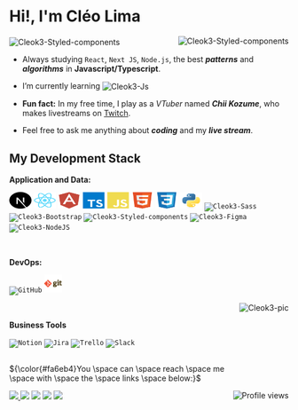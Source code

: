 <h1 align="left">Hi!, I'm Cléo Lima</h1>

<img align="center" alt="Cleok3-Styled-components" height="50" src="https://img.shields.io/badge/Frontend%20Developer%20-%26%20Streamer-fa6eb4?style=flat">

<img align="right" alt="Cleok3-Styled-components" src="https://github-readme-stats.vercel.app/api/top-langs?username=Cleok3Lima&show_icons=true&langs_count=10&layout=donut&theme=radical">

- Always studying <code>React</code>, <code>Next JS</code>, <code>Node.js</code>, the best **_patterns_** and **_algorithms_** in **Javascript/Typescript**.
    
- <a>
  <div>
    I’m currently learning <img align="center" alt="Cleok3-Js" width="50" src="https://cdn.jsdelivr.net/gh/devicons/devicon/icons/nestjs/nestjs-plain-wordmark.svg">
  </div>
</a>

- **Fun fact:** In my free time, I play as a _VTuber_ named **_Chii Kozume_**, who makes livestreams on [Twitch](https://www.twitch.tv/chiikozume).

- Feel free to ask me anything about **_coding_** and my **_live stream_**. 


<!--![CleoK3's GitHub top langs](https://github-readme-stats.vercel.app/api/top-langs?username=Cleok3Lima&show_icons=true&langs_count=10&layout=donut&theme=radical)-->

## My Development Stack

**Application and Data:**

  <code><img alt="Cleok3-NextJS" height="30" width="40" src="https://raw.githubusercontent.com/devicons/devicon/master/icons/nextjs/nextjs-original.svg"></code>
  <code><img alt="Cleok3-React" height="30" width="40" src="https://raw.githubusercontent.com/devicons/devicon/master/icons/react/react-original.svg"></code>
  <code><img alt="Cleok3-AngularJS" height="30" width="40" src="https://raw.githubusercontent.com/devicons/devicon/master/icons/angularjs/angularjs-plain.svg"></code>
  <code><img alt="Cleok3-Ts" height="30" width="40" src="https://raw.githubusercontent.com/devicons/devicon/master/icons/typescript/typescript-plain.svg"></code>
  <code><img alt="Cleok3-Js" height="30" width="40" src="https://raw.githubusercontent.com/devicons/devicon/master/icons/javascript/javascript-plain.svg"></code>
  <code><img alt="Cleok3-HTML" height="30" width="40" src="https://raw.githubusercontent.com/devicons/devicon/master/icons/html5/html5-original.svg"></code>
  <code><img alt="Cleok3-CSS" height="30" width="40" src="https://raw.githubusercontent.com/devicons/devicon/master/icons/css3/css3-original.svg"></code>
  <code><img alt="Cleok3-Python" height="30" width="40" src="https://raw.githubusercontent.com/devicons/devicon/master/icons/python/python-original.svg"></code>
  <code><img alt="Cleok3-Sass" height="30" width="40" src="https://cdn.jsdelivr.net/gh/devicons/devicon/icons/sass/sass-original.svg" /></code>
  <code><img alt="Cleok3-Bootstrap" height="30" width="40" src="https://cdn.jsdelivr.net/gh/devicons/devicon/icons/bootstrap/bootstrap-plain.svg" /></code>
  <code><img alt="Cleok3-Styled-components" height="30" width="40" src="https://img.shields.io/badge/-<💅>-fa6eb4?style=for-the-badge"></code>
  <code><img alt="Cleok3-Figma" height="30" width="40" src="https://cdn.jsdelivr.net/gh/devicons/devicon/icons/figma/figma-original.svg"></code>
  <code><img alt="Cleok3-NodeJS" height="30" width="40" src="https://cdn.jsdelivr.net/gh/devicons/devicon/icons/nodejs/nodejs-plain.svg"></code>
  

<br>

**DevOps:**

<code><img height="32" src="https://cdn3.iconfinder.com/data/icons/inficons/512/github.png" alt="GitHub"/></code>
<code><img height="32" src="https://raw.githubusercontent.com/github/explore/80688e429a7d4ef2fca1e82350fe8e3517d3494d/topics/git/git.png" alt="Git"/></code>

<img align="right" alt="Cleok3-pic" height="150" src="https://media.discordapp.net/attachments/821787633817878579/1106649737249181696/Emote_Cleo_oi.png">

<br>

**Business Tools**

<code><img height="32" src="https://cdn.iconscout.com/icon/free/png-512/notion-1693557-1442598.png" alt="Notion"/></code>
<code><img height="32" src="https://cdn.jsdelivr.net/gh/devicons/devicon/icons/jira/jira-plain-wordmark.svg" alt="Jira"/></code>
<code><img height="32" src="https://cdn.jsdelivr.net/gh/devicons/devicon/icons/trello/trello-plain.svg" alt="Trello"/></code>
<code><img height="32" src="https://cdn.jsdelivr.net/gh/devicons/devicon/icons/slack/slack-original.svg" alt="Slack"/></code>


##

${\color{#fa6eb4}You \space can \space reach \space me \space with \space the \space links \space below:}$
<div>
  <a href="https://www.linkedin.com/in/cleosouzalima/" target="_blank">
    <img src="https://img.shields.io/badge/-LinkedIn-%230077B5?style=for-the-badge&logo=linkedin&logoColor=white" target="_blank">
  </a>
  <a href="https://codepen.io/cleok3lima" target="_blank"><img src="https://img.shields.io/badge/Codepen-1e1f26?style=for-the-badge&logo=codepen&logoColor=white" target="_blank"></a>
  <a href="mailto:cleolimadev@gmail.com"><img src="https://img.shields.io/badge/-Gmail-%23333?style=for-the-badge&logo=gmail&logoColor=white" target="_blank"></a>
  <a href="https://www.twitch.tv/chiikozume" target="_blank"><img src="https://img.shields.io/badge/Twitch-9146FF?style=for-the-badge&logo=twitch&logoColor=white" target="_blank"></a>
  <a href="https://discord.gg/fbkpjVAYmj" target="_blank"><img src="https://img.shields.io/badge/Discord-7289DA?style=for-the-badge&logo=discord&logoColor=white" target="_blank"></a>
  <a align="right"> <img align="right" src="https://komarev.com/ghpvc/?username=Cleok3Lima&color=fa6eb4&style=for-the-badge" alt="Profile views" /></a>
</div>
